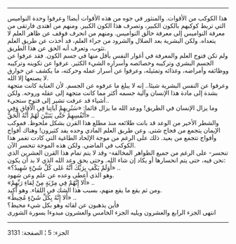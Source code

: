 ------------------------------------------------------------------------

هذا الكوكب من الأقوات. والمنثور في جوه من هذه الأقوات أيضا! وعرفوا وحدة
النواميس التي تربط كوكبهم بالكون الكبير، وتصرف هذا الكون الكبير. ومنهم
من اهتدى فارتقى من معرفة النواميس إلى معرفة خالق النواميس. ومنهم من
انحرف فوقف عن ظاهر العلم لا يتعداه. ولكن البشرية بعد الضلال والشرود من
جراء العلم، قد أخذت عن طريق العلم تثوب، وتعرف أنه الحق عن هذا الطريق.  
ولم تكن فتوح العلم والمعرفة في أغوار النفس بأقل منها في جسم الكون. فقد
عرفوا عن الجسم البشري وتركيبه وخصائصه وأسراره الشيء الكثير. عرفوا عن
تكوينه وتركيبه ووظائفه وأمراضه، وغذائه وتمثيله، وعرفوا عن أسرار عمله
وحركته، ما يكشف عن خوارق لا يصنعها إلا الله.  
وعرفوا عن النفس البشرية شيئا.. إنه لا يبلغ ما عرفوه عن الجسم. لأن
العناية كانت متجهة بشدة إلى مادة هذا الإنسان وآلية جسمه أكثر مما كانت
متجهة إلى عقله وروحه. ولكن أشياء قد عرفت تشير إلى فتوح ستجيء..  
وما يزال الإنسان في الطريق! ووعد الله ما يزال قائما: «سَنُرِيهِمْ آياتِنا فِي
الْآفاقِ وَفِي أَنْفُسِهِمْ حَتَّى يَتَبَيَّنَ لَهُمْ أَنَّهُ الْحَقُّ» ..  
والشطر الأخير من الوعد قد بانت طلائعه منذ مطلع هذا القرن بشكل ملحوظ.
فموكب الإيمان يتجمع من فجاج شتى. وعن طريق العلم المادي وحده يفد كثيرون!
وهناك أفواج وأفواج تتجمع من بعيد. ذلك على الرغم من موجة الإلحاد الطاغية
التي كادت تغمر هذا الكوكب في الماضي. ولكن هذه الموجة تنحسر الآن.  
تنحسر- على الرغم من جميع الظواهر المخالفة- وقد لا يتم تمام هذا القرن
العشرين الذي نحن فيه، حتى يتم انحسارها أو يكاد إن شاء الله. وحتى يحق وعد
الله الذي لا بد أن يكون:  
«أَوَلَمْ يَكْفِ بِرَبِّكَ أَنَّهُ عَلى كُلِّ شَيْءٍ شَهِيدٌ؟» ..  
وهو الذي أعطى وعده عن علم وعن شهود.  
«أَلا إِنَّهُمْ فِي مِرْيَةٍ مِنْ لِقاءِ رَبِّهِمْ» ..  
ومن ثم يقع ما يقع منهم، بسبب هذا الشك في اللقاء. وهو أكيد.  
«أَلا إِنَّهُ بِكُلِّ شَيْءٍ مُحِيطٌ» ..  
فأين يذهبون عن لقائه وهو بكل شيء محيط؟  
انتهى الجزء الرابع والعشرون ويليه الجزء الخامس والعشرون مبدوءا بسورة
الشورى

------------------------------------------------------------------------

الجزء: 5 ¦ الصفحة: 3131
